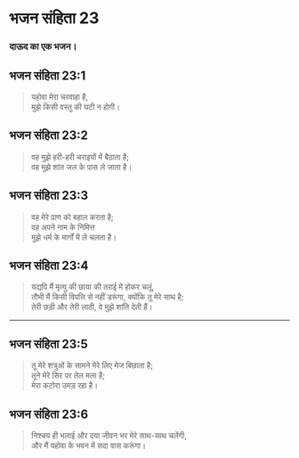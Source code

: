 # भजन संहिता 23

### दाऊद का एक भजन।

## भजन संहिता 23:1

> यहोवा मेरा चरवाहा है,  
> मुझे किसी वस्तु की घटी न होगी।

## भजन संहिता 23:2

> वह मुझे हरी-हरी चराइयों में बैठाता है;  
> वह मुझे शांत जल के पास ले जाता है।

## भजन संहिता 23:3

> वह मेरे प्राण को बहाल करता है;  
> वह अपने नाम के निमित्त  
> मुझे धर्म के मार्गों में ले चलता है।

## भजन संहिता 23:4

> यद्यपि मैं मृत्यु की छाया की तराई में होकर चलूं,  
> तौभी मैं किसी विपत्ति से नहीं डरूंगा, क्योंकि तू मेरे साथ है;  
> तेरी छड़ी और तेरी लाठी, वे मुझे शांति देती हैं।

---

## भजन संहिता 23:5

> तू मेरे शत्रुओं के सामने मेरे लिए मेज बिछाता है;  
> तूने मेरे सिर पर तेल मला है;  
> मेरा कटोरा उमड़ रहा है।

## भजन संहिता 23:6

> निश्चय ही भलाई और दया जीवन भर मेरे साथ-साथ चलेंगी,  
> और मैं यहोवा के भवन में सदा वास करूंगा।
